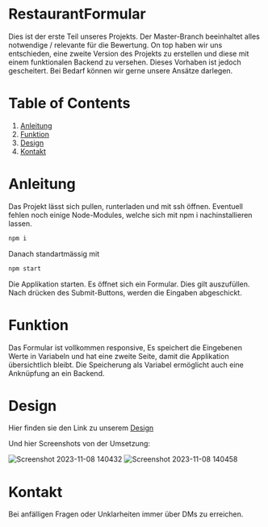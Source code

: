 # RestaurantFormular 

Dies ist der erste Teil unseres Projekts. Der Master-Branch beeinhaltet alles notwendige / relevante für die Bewertung. On top haben wir uns entschieden, eine zweite Version des Projekts zu erstellen und diese mit einem funktionalen Backend zu versehen.
Dieses Vorhaben ist jedoch gescheitert. Bei Bedarf können wir gerne unsere Ansätze darlegen.

# Table of Contents

1. [Anleitung](#Anleitung)
2. [Funktion](#funktion)
3. [Design](#design)
4. [Kontakt](#kontakt)


# Anleitung

Das Projekt lässt sich pullen, runterladen und mit ssh öffnen. Eventuell fehlen noch einige Node-Modules, welche sich mit npm i nachinstallieren lassen.
```bash
npm i
```
Danach standartmässig mit
```bash
npm start
```
Die Applikation starten. Es öffnet sich ein Formular. Dies gilt auszufüllen. Nach drücken des Submit-Buttons, werden die Eingaben abgeschickt.

# Funktion

Das Formular ist vollkommen responsive, Es speichert die Eingebenen Werte in Variabeln und hat eine zweite Seite, damit die Applikation übersichtlich bleibt. Die Speicherung als Variabel ermöglicht auch eine Anknüpfung an ein Backend.

# Design

Hier finden sie den Link zu unserem [Design](https://www.figma.com/file/bSPTLWguMkYnjmX8QjE2K5/Figma-basics?type=design&node-id=501-11&mode=design)

Und hier Screenshots von der Umsetzung:

![Screenshot 2023-11-08 140432](https://github.com/EricLuec/RestaurantFormular/assets/129942578/fd268ef4-288a-4965-8fe4-9ca2fad4249e)
![Screenshot 2023-11-08 140458](https://github.com/EricLuec/RestaurantFormular/assets/129942578/3fb871ac-80fb-4259-9d6e-c52a61bf6502)



# Kontakt 
Bei anfälligen Fragen oder Unklarheiten immer über DMs zu erreichen. 
